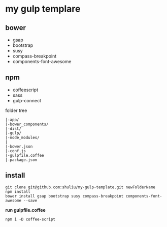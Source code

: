 
# my gulp templare

## bower
- gsap
- bootstrap
- susy
- compass-breakpoint
- components-font-awesome

## npm
- coffeescript
- sass
- gulp-connect


folder tree
```
|-app/
|-bower_components/
|-dist/
|-gulp/
|-node_modules/
|
|-bower.json
|-conf.js
|-gulpfile.coffee
|-package.json
```

## install

```
git clone git@github.com:shuliu/my-gulp-template.git newFolderName
npm install
bower install gsap bootstrap susy compass-breakpoint components-font-awesome --save
```

**run gulpfile.coffee**

```
npm i -D coffee-script
```
